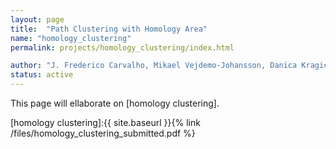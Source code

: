```yaml
---
layout: page
title:  "Path Clustering with Homology Area"
name: "homology_clustering"
permalink: projects/homology_clustering/index.html

author: "J. Frederico Carvalho, Mikael Vejdemo-Johansson, Danica Kragic, Florian T. Pokorny"
status: active
---
```


This page will ellaborate on [homology clustering].

[homology clustering]:{{ site.baseurl }}{% link /files/homology_clustering_submitted.pdf %}

